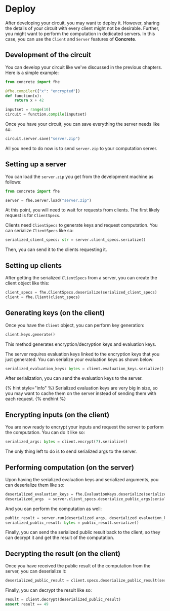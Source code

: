 # Deploy

After developing your circuit, you may want to deploy it. However, sharing the details of your circuit with every client might not be desirable. Further, you might want to perform the computation in dedicated servers. In this case, you can use the `Client` and `Server` features of **Concrete**.

## Development of the circuit

You can develop your circuit like we've discussed in the previous chapters. Here is a simple example:

<!--pytest-codeblocks:skip-->
```python
from concrete import fhe

@fhe.compiler({"x": "encrypted"})
def function(x):
    return x + 42

inputset = range(10)
circuit = function.compile(inputset)
```

Once you have your circuit, you can save everything the server needs like so:

<!--pytest-codeblocks:skip-->
```python
circuit.server.save("server.zip")
```

All you need to do now is to send `server.zip` to your computation server.

## Setting up a server

You can load the `server.zip` you get from the development machine as follows:

<!--pytest-codeblocks:skip-->
```python
from concrete import fhe

server = fhe.Server.load("server.zip")
```

At this point, you will need to wait for requests from clients. The first likely request is for `ClientSpecs`.

Clients need `ClientSpecs` to generate keys and request computation. You can serialize `ClientSpecs` like so:

<!--pytest-codeblocks:skip-->
```python
serialized_client_specs: str = server.client_specs.serialize()
```

Then, you can send it to the clients requesting it.

## Setting up clients

After getting the serialized `ClientSpecs` from a server, you can create the client object like this:

<!--pytest-codeblocks:skip-->
```python
client_specs = fhe.ClientSpecs.deserialize(serialized_client_specs)
client = fhe.Client(client_specs)
```

## Generating keys (on the client)

Once you have the `Client` object, you can perform key generation:

<!--pytest-codeblocks:skip-->
```python
client.keys.generate()
```

This method generates encryption/decryption keys and evaluation keys.

The server requires evaluation keys linked to the encryption keys that you just generated. You can serialize your evaluation keys as shown below:

<!--pytest-codeblocks:skip-->
```python
serialized_evaluation_keys: bytes = client.evaluation_keys.serialize()
```

After serialization, you can send the evaluation keys to the server.

{% hint style="info" %}
Serialized evaluation keys are very big in size, so you may want to cache them on the server instead of sending them with each request.
{% endhint %}

## Encrypting inputs (on the client)

You are now ready to encrypt your inputs and request the server to perform the computation. You can do it like so:

<!--pytest-codeblocks:skip-->
```python
serialized_args: bytes = client.encrypt(7).serialize()
```

The only thing left to do is to send serialized args to the server.

## Performing computation (on the server)

Upon having the serialized evaluation keys and serialized arguments, you can deserialize them like so:

<!--pytest-codeblocks:skip-->
```python
deserialized_evaluation_keys = fhe.EvaluationKeys.deserialize(serialized_evaluation_keys)
deserialized_args  = server.client_specs.deserialize_public_args(serialized_args)
```

And you can perform the computation as well:

<!--pytest-codeblocks:skip-->
```python
public_result = server.run(deserialized_args, deserialized_evaluation_keys)
serialized_public_result: bytes = public_result.serialize()
```

Finally, you can send the serialized public result back to the client, so they can decrypt it and get the result of the computation.

## Decrypting the result (on the client)

Once you have received the public result of the computation from the server, you can deserialize it:

<!--pytest-codeblocks:skip-->
```python
deserialized_public_result = client.specs.deserialize_public_result(serialized_public_result)
```

Finally, you can decrypt the result like so:

<!--pytest-codeblocks:skip-->
```python
result = client.decrypt(deserialized_public_result)
assert result == 49
```
